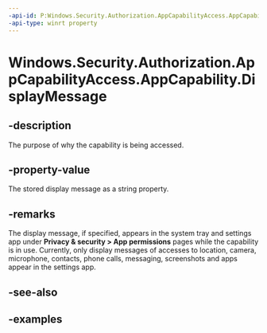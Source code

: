 ```yaml
---
-api-id: P:Windows.Security.Authorization.AppCapabilityAccess.AppCapability.DisplayMessage
-api-type: winrt property
---
```


# Windows.Security.Authorization.AppCapabilityAccess.AppCapability.DisplayMessage

<!--
public string DisplayMessage { get; set; }
-->


## -description
The purpose of why the capability is being accessed. 

## -property-value
The stored display message as a string property.

## -remarks
The display message, if specified, appears in the system tray and settings app under **Privacy & security > App permissions** pages while the capability is in use. 
Currently, only display messages of accesses to location, camera, microphone, contacts, phone calls, messaging, screenshots and apps appear in the settings app.

## -see-also

## -examples


